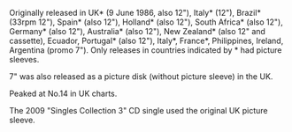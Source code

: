 Originally released in UK\* (9 June 1986, also 12"), Italy\* (12"), Brazil\* (33rpm 12"), Spain\* (also 12"), Holland\* (also 12"), South Africa\* (also 12"), Germany\* (also 12"), Australia\* (also 12"), New Zealand\* (also 12" and cassette), Ecuador, Portugal\* (also 12"), Italy\*, France\*, Philippines, Ireland, Argentina (promo 7"). Only releases in countries indicated by \* had picture sleeves.

7" was also released as a picture disk (without picture sleeve) in the UK.

Peaked at No.14 in UK charts.

The 2009 "Singles Collection 3" CD single used the original UK picture sleeve.
